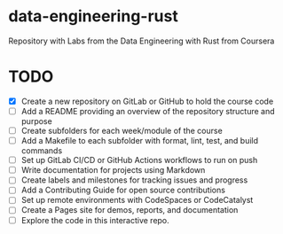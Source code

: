 # data-engineering-rust
Repository with Labs from the Data Engineering with Rust from Coursera

# TODO

- [x] Create a new repository on GitLab or GitHub to hold the course code
- [ ] Add a README providing an overview of the repository structure and purpose
- [ ] Create subfolders for each week/module of the course
- [ ] Add a Makefile to each subfolder with format, lint, test, and build commands
- [ ] Set up GitLab CI/CD or GitHub Actions workflows to run on push
- [ ] Write documentation for projects using Markdown
- [ ] Create labels and milestones for tracking issues and progress
- [ ] Add a Contributing Guide for open source contributions
- [ ] Set up remote environments with CodeSpaces or CodeCatalyst
- [ ] Create a Pages site for demos, reports, and documentation
- [ ] Explore the code in this interactive repo. 